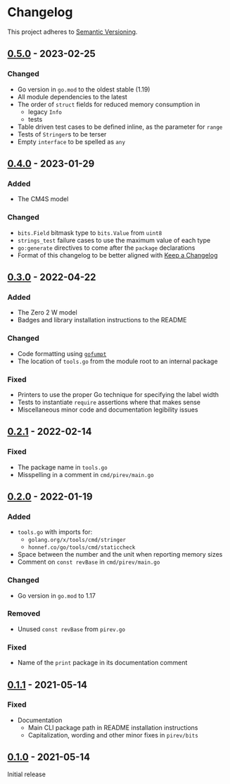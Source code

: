 # Changelog

This project adheres to [Semantic Versioning][semver2].


## [0.5.0] - 2023-02-25

### Changed

- Go version in `go.mod` to the oldest stable (1.19)
- All module dependencies to the latest
- The order of `struct` fields for reduced memory consumption in
	- legacy `Info`
	- tests
- Table driven test cases to be defined inline, as the parameter for `range`
- Tests of `Stringer`s to be terser
- Empty `interface` to be spelled as `any`


## [0.4.0] - 2023-01-29

### Added

- The CM4S model

### Changed

- `bits.Field` bitmask type to `bits.Value` from `uint8`
- `strings_test` failure cases to use the maximum value of each type
- `go:generate` directives to come after the `package` declarations
- Format of this changelog to be better aligned with [Keep a Changelog](https://keepachangelog.com/en/1.0.0/)


## [0.3.0] - 2022-04-22

### Added

- The Zero 2 W model
- Badges and library installation instructions to the README

### Changed

- Code formatting using [`gofumpt`](https://github.com/mvdan/gofumpt)
- The location of `tools.go` from the module root to an internal package

### Fixed

- Printers to use the proper Go technique for specifying the label width
- Tests to instantiate `require` assertions where that makes sense
- Miscellaneous minor code and documentation legibility issues


## [0.2.1] - 2022-02-14

### Fixed

- The package name in `tools.go`
- Misspelling in a comment in `cmd/pirev/main.go`


## [0.2.0] - 2022-01-19

### Added

- `tools.go` with imports for:
	- `golang.org/x/tools/cmd/stringer`
	- `honnef.co/go/tools/cmd/staticcheck`
- Space between the number and the unit when reporting memory sizes
- Comment on `const revBase` in `cmd/pirev/main.go`

### Changed

- Go version in `go.mod` to 1.17

### Removed

- Unused `const revBase` from `pirev.go`

### Fixed

- Name of the `print` package in its documentation comment


## [0.1.1] - 2021-05-14

### Fixed

- Documentation
	- Main CLI package path in README installation instructions
	- Capitalization, wording and other minor fixes in `pirev/bits`


## [0.1.0] - 2021-05-14

Initial release


[semver2]: https://semver.org/spec/v2.0.0.html

[0.5.0]: https://github.com/antichris/go-pirev/releases/v0.5.0
[0.4.0]: https://github.com/antichris/go-pirev/releases/v0.4.0
[0.3.0]: https://github.com/antichris/go-pirev/releases/v0.3.0
[0.2.1]: https://github.com/antichris/go-pirev/releases/v0.2.1
[0.2.0]: https://github.com/antichris/go-pirev/releases/v0.2.0
[0.1.1]: https://github.com/antichris/go-pirev/releases/v0.1.1
[0.1.0]: https://github.com/antichris/go-pirev/releases/v0.1.0

